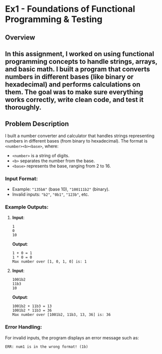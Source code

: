 # Ex1 - Foundations of Functional Programming & Testing

## Overview

In this assignment, I worked on using functional programming concepts to handle strings, arrays, and basic math. I built a program that converts numbers in different bases (like binary or hexadecimal) and performs calculations on them. The goal was to make sure everything works correctly, write clean code, and test it thoroughly.
---

## Problem Description

I built a number converter and calculator that handles strings representing numbers in different bases (from binary to hexadecimal). The format is `<number><b><base>`, where:
- `<number>` is a string of digits.
- `<b>` separates the number from the base.
- `<base>` represents the base, ranging from 2 to 16.

### Input Format:
- Example: `"135bA"` (base 10), `"100111b2"` (binary).
- Invalid inputs: `"b2"`, `"0b1"`, `"123b"`, etc.

### Example Outputs:

1. **Input**:
   ```
   1
   0
   10
   ```
   **Output**:
   ```
   1 + 0 = 1
   1 * 0 = 0
   Max number over [1, 0, 1, 0] is: 1
   ```

2. **Input**:
   ```
   1001b2
   11b3
   10
   ```
   **Output**:
   ```
   1001b2 + 11b3 = 13
   1001b2 * 11b3 = 36
   Max number over [1001b2, 11b3, 13, 36] is: 36
   ```

### Error Handling:
For invalid inputs, the program displays an error message such as:
```
ERR: num1 is in the wrong format! (1b)
```
